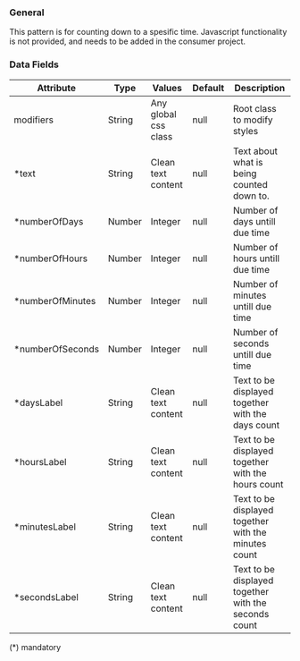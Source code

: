 ### General
This pattern is for counting down to a spesific time. Javascript functionality is not provided, and needs to be added in the consumer project.

### Data Fields
| Attribute | Type | Values | Default | Description |
|---|---|---|---|---|
| modifiers | String | Any global css class | null | Root class to modify styles |
| *text | String | Clean text content | null | Text about what is being counted down to. |
| *numberOfDays | Number | Integer | null | Number of days untill due time |
| *numberOfHours | Number | Integer | null | Number of hours untill due time |
| *numberOfMinutes | Number | Integer | null | Number of minutes untill due time |
| *numberOfSeconds | Number | Integer | null | Number of seconds untill due time |
| *daysLabel | String | Clean text content | null | Text to be displayed together with the days count |
| *hoursLabel | String | Clean text content | null | Text to be displayed together with the hours count |
| *minutesLabel | String | Clean text content | null | Text to be displayed together with the minutes count |
| *secondsLabel | String | Clean text content | null | Text to be displayed together with the seconds count |

(*) mandatory
